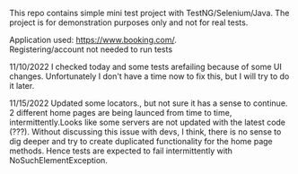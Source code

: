 This repo contains simple mini test project with TestNG/Selenium/Java. 
The project is for demonstration purposes only and not for real tests.  

Application used:  https://www.booking.com/.   
Registering/account not needed to run tests

11/10/2022 I checked today and some tests arefailing because of some UI changes. Unfortunately I don't have a time now to fix this, but I will try to do it later.

11/15/2022 Updated some locators., but not sure it has a sense to continue. 2 different home pages are being launced from time to time, intermittently.Looks like some servers are not updated with the latest code (???). Without discussing this issue with devs, I think, there is no sense to dig deeper and try to create duplicated functionality for the home page methods.
Hence tests are expected to fail intermittently with NoSuchElementException.
